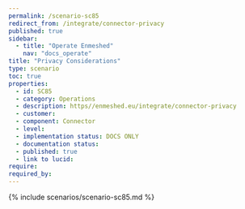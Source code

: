 ```yaml
---
permalink: /scenario-sc85
redirect_from: /integrate/connector-privacy
published: true
sidebar:
  - title: "Operate Enmeshed"
    nav: "docs_operate"
title: "Privacy Considerations"
type: scenario
toc: true
properties:
  - id: SC85
  - category: Operations
  - description: https//enmeshed.eu/integrate/connector-privacy
  - customer:
  - component: Connector
  - level:
  - implementation status: DOCS ONLY
  - documentation status:
  - published: true
  - link to lucid:
require:
required_by:
---
```


{% include scenarios/scenario-sc85.md %}
